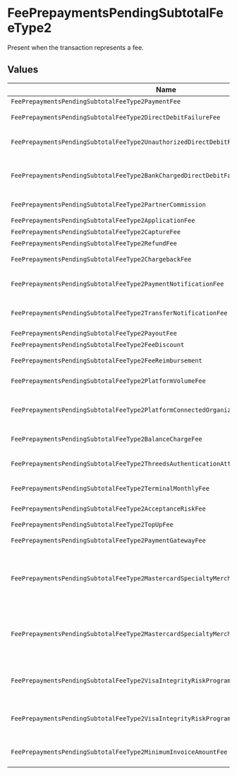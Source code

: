 # FeePrepaymentsPendingSubtotalFeeType2

Present when the transaction represents a fee.


## Values

| Name                                                                                     | Value                                                                                    |
| ---------------------------------------------------------------------------------------- | ---------------------------------------------------------------------------------------- |
| `FeePrepaymentsPendingSubtotalFeeType2PaymentFee`                                        | payment-fee                                                                              |
| `FeePrepaymentsPendingSubtotalFeeType2DirectDebitFailureFee`                             | direct-debit-failure-fee                                                                 |
| `FeePrepaymentsPendingSubtotalFeeType2UnauthorizedDirectDebitFee`                        | unauthorized-direct-debit-fee                                                            |
| `FeePrepaymentsPendingSubtotalFeeType2BankChargedDirectDebitFailureFee`                  | bank-charged-direct-debit-failure-fee                                                    |
| `FeePrepaymentsPendingSubtotalFeeType2PartnerCommission`                                 | partner-commission                                                                       |
| `FeePrepaymentsPendingSubtotalFeeType2ApplicationFee`                                    | application-fee                                                                          |
| `FeePrepaymentsPendingSubtotalFeeType2CaptureFee`                                        | capture-fee                                                                              |
| `FeePrepaymentsPendingSubtotalFeeType2RefundFee`                                         | refund-fee                                                                               |
| `FeePrepaymentsPendingSubtotalFeeType2ChargebackFee`                                     | chargeback-fee                                                                           |
| `FeePrepaymentsPendingSubtotalFeeType2PaymentNotificationFee`                            | payment-notification-fee                                                                 |
| `FeePrepaymentsPendingSubtotalFeeType2TransferNotificationFee`                           | transfer-notification-fee                                                                |
| `FeePrepaymentsPendingSubtotalFeeType2PayoutFee`                                         | payout-fee                                                                               |
| `FeePrepaymentsPendingSubtotalFeeType2FeeDiscount`                                       | fee-discount                                                                             |
| `FeePrepaymentsPendingSubtotalFeeType2FeeReimbursement`                                  | fee-reimbursement                                                                        |
| `FeePrepaymentsPendingSubtotalFeeType2PlatformVolumeFee`                                 | platform-volume-fee                                                                      |
| `FeePrepaymentsPendingSubtotalFeeType2PlatformConnectedOrganizationsFee`                 | platform-connected-organizations-fee                                                     |
| `FeePrepaymentsPendingSubtotalFeeType2BalanceChargeFee`                                  | balance-charge-fee                                                                       |
| `FeePrepaymentsPendingSubtotalFeeType2ThreedsAuthenticationAttemptFee`                   | 3ds-authentication-attempt-fee                                                           |
| `FeePrepaymentsPendingSubtotalFeeType2TerminalMonthlyFee`                                | terminal-monthly-fee                                                                     |
| `FeePrepaymentsPendingSubtotalFeeType2AcceptanceRiskFee`                                 | acceptance-risk-fee                                                                      |
| `FeePrepaymentsPendingSubtotalFeeType2TopUpFee`                                          | top-up-fee                                                                               |
| `FeePrepaymentsPendingSubtotalFeeType2PaymentGatewayFee`                                 | payment-gateway-fee                                                                      |
| `FeePrepaymentsPendingSubtotalFeeType2MastercardSpecialtyMerchantProgramProcessingFee`   | mastercard-specialty-merchant-program-processing-fee                                     |
| `FeePrepaymentsPendingSubtotalFeeType2MastercardSpecialtyMerchantProgramRegistrationFee` | mastercard-specialty-merchant-program-registration-fee                                   |
| `FeePrepaymentsPendingSubtotalFeeType2VisaIntegrityRiskProgramProcessingFee`             | visa-integrity-risk-program-processing-fee                                               |
| `FeePrepaymentsPendingSubtotalFeeType2VisaIntegrityRiskProgramRegistrationFee`           | visa-integrity-risk-program-registration-fee                                             |
| `FeePrepaymentsPendingSubtotalFeeType2MinimumInvoiceAmountFee`                           | minimum-invoice-amount-fee                                                               |